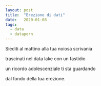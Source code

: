 ```yaml
---
layout: post
title:  "Erezione di dati"
date:   2020-01-08
tags:
  - data
  - dataporn
---
```


Siediti al mattino alla tua noiosa scrivania

trascinati nel data lake con un fastidio

un ricordo adolescenziale ti sta guardando

dal fondo della tua erezione.
